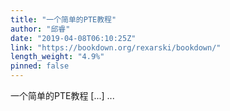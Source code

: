 ```yaml
---
title: "一个简单的PTE教程"
author: "邱睿"
date: "2019-04-08T06:10:25Z"
link: "https://bookdown.org/rexarski/bookdown/"
length_weight: "4.9%"
pinned: false
---
```


一个简单的PTE教程 [...] ...
